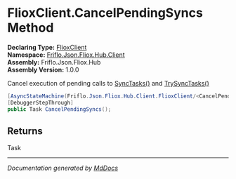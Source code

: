 ﻿<!--  
  <auto-generated>   
    The contents of this file were generated by a tool.  
    Changes to this file may be list if the file is regenerated  
  </auto-generated>   
-->

# FlioxClient.CancelPendingSyncs Method

**Declaring Type:** [FlioxClient](../index.md)  
**Namespace:** [Friflo.Json.Fliox.Hub.Client](../../index.md)  
**Assembly:** Friflo.Json.Fliox.Hub  
**Assembly Version:** 1.0.0

 Cancel execution of pending calls to [SyncTasks()](SyncTasks.md) and [TrySyncTasks()](TrySyncTasks.md)

```csharp
[AsyncStateMachine(Friflo.Json.Fliox.Hub.Client.FlioxClient/<CancelPendingSyncs>d__31)]
[DebuggerStepThrough]
public Task CancelPendingSyncs();
```

## Returns

Task

___

*Documentation generated by [MdDocs](https://github.com/ap0llo/mddocs)*
